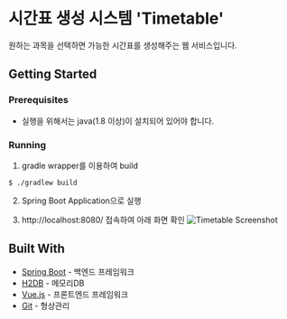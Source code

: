 # 시간표 생성 시스템 'Timetable'
원하는 과목을 선택하면 가능한 시간표를 생성해주는 웹 서비스입니다.

## Getting Started
### Prerequisites
- 실행을 위해서는 java(1.8 이상)이 설치되어 있어야 합니다.

### Running
1. gradle wrapper를 이용하여 build
```
$ ./gradlew build
```

2. Spring Boot Application으로 실행

3. http://localhost:8080/ 접속하여 아래 화면 확인
![Timetable Screenshot](screen.png)

## Built With
* [Spring Boot](https://spring.io/projects/spring-boot) - 백엔드 프레임워크
* [H2DB](http://www.h2database.com/html/main.html) - 메모리DB
* [Vue.js](https://kr.vuejs.org/) - 프론트엔드 프레임워크
* [Git](https://git-scm.com/) - 형상관리
